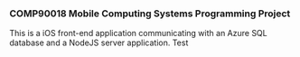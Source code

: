 ### COMP90018 Mobile Computing Systems Programming Project
This is a iOS front-end application communicating with an Azure SQL database and a NodeJS server application.
Test


